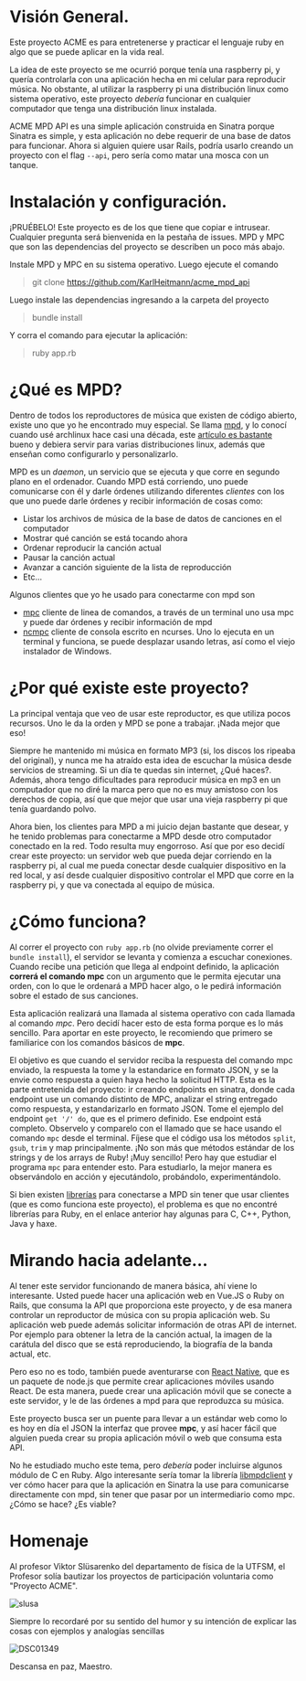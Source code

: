 # Visión General.

Este proyecto ACME es para entretenerse y practicar el lenguaje ruby en algo que
se puede aplicar en la vida real.

La idea de este proyecto se me ocurrió porque tenía una raspberry pi, y quería
controlarla con una aplicación hecha en mi celular para reproducir música. No
obstante, al utilizar la raspberry pi una distribución linux como sistema
operativo, este proyecto _debería_ funcionar en cualquier computador que tenga
una distribución linux instalada.

ACME MPD API es una simple aplicación construida en Sinatra porque Sinatra es
simple, y esta aplicación no debe requerir de una base de datos para funcionar.
Ahora si alguien quiere usar Rails, podría usarlo creando un proyecto con el
flag `--api`, pero sería como matar una mosca con un tanque.

# Instalación y configuración.

¡PRUÉBELO! Este proyecto es de los que tiene que copiar e intrusear. Cualquier pregunta
será bienvenida en la pestaña de issues. MPD y MPC que son las dependencias del
proyecto se describen un poco más abajo.

Instale MPD y MPC en su sistema operativo. Luego ejecute el comando

> git clone https://github.com/KarlHeitmann/acme_mpd_api

Luego instale las dependencias ingresando a la carpeta del proyecto

> bundle install

Y corra el comando para ejecutar la aplicación:

> ruby app.rb

# ¿Qué es MPD?

Dentro de todos los reproductores de música que existen de código abierto,
existe uno que yo he encontrado muy especial. Se llama [mpd](https://www.musicpd.org/),
y lo conocí cuando usé archlinux hace casi una década, este [artículo es
bastante](https://wiki.archlinux.org/title/Music_Player_Daemon)
bueno y debiera servir para varias distribuciones linux, además que enseñan como
configurarlo y personalizarlo.

MPD es un _daemon_, un servicio que se ejecuta y que corre en segundo plano en
el ordenador. Cuando MPD está corriendo, uno puede comunicarse con él y darle
órdenes utilizando diferentes _clientes_ con los que uno puede darle órdenes
y recibir información de cosas como:
- Listar los archivos de música de la base de datos de canciones en el
  computador
- Mostrar qué canción se está tocando ahora
- Ordenar reproducir la canción actual
- Pausar la canción actual
- Avanzar a canción siguiente de la lista de reproducción
- Etc...

Algunos clientes que yo he usado para conectarme con mpd son
- [mpc](https://www.musicpd.org/clients/mpc/) cliente de linea de comandos,
  a través de un terminal uno usa mpc y puede dar órdenes y recibir información
  de mpd
- [ncmpc](https://musicpd.org/clients/ncmpc/) cliente de consola escrito en
  ncurses. Uno lo ejecuta en un terminal y funciona, se puede desplazar usando
  letras, así como el viejo instalador de Windows.


# ¿Por qué existe este proyecto?

La principal ventaja que veo de usar este reproductor, es que utiliza pocos
recursos. Uno le da la orden y MPD se pone a trabajar. ¡Nada mejor que eso!

Siempre he mantenido mi música en formato MP3 (si, los discos los ripeaba del
original), y nunca me ha atraído esta idea de escuchar la música desde servicios
de streaming. Si un día te quedas sin internet, ¿Qué haces?. Además, ahora tengo
dificultades para reproducir música en mp3 en un computador que no diré la marca
pero que no es muy amistoso con los derechos de copia, así que que mejor que
usar una vieja raspberry pi que tenía guardando polvo.

Ahora bien, los clientes para MPD a mi juicio dejan bastante que desear, y he
tenido problemas para conectarme a MPD desde otro computador conectado en la
red. Todo resulta muy engorroso. Así que por eso decidí crear este proyecto: un
servidor web que pueda dejar corriendo en la raspberry pi, al cual me pueda
conectar desde cualquier dispositivo en la red local, y así desde cualquier
dispositivo controlar el MPD que corre en la raspberry pi, y que va conectada al
equipo de música.

# ¿Cómo funciona?

Al correr el proyecto con `ruby app.rb` (no olvide previamente correr el `bundle
install`), el servidor se levanta y comienza a escuchar conexiones. Cuando
recibe una petición que llega al endpoint definido, la aplicación **correrá el
comando mpc** con un argumento que le permita ejecutar una orden, con lo que le
ordenará a MPD hacer algo, o le pedirá información sobre el estado de sus
canciones.

Esta aplicación realizará una llamada al sistema operativo con cada llamada al
comando *mpc*. Pero decidí hacer esto de esta forma porque es lo más sencillo.
Para aportar en este proyecto, le recomiendo que primero se familiarice con los
comandos básicos de **mpc**.

El objetivo es que cuando el servidor reciba la respuesta del comando mpc
enviado, la respuesta la tome y la estandarice en formato JSON, y se la envie
como respuesta a quien haya hecho la solicitud HTTP. Esta es la parte
entretenida del proyecto: ir creando endpoints en sinatra, donde cada endpoint
use un comando distinto de MPC, analizar el string entregado como respuesta,
y estandarizarlo en formato JSON. Tome el ejemplo del endpoint `get '/' do`, que
es el primero definido. Ese endpoint está completo. Observelo y comparelo con el
llamado que se hace usando el comando `mpc` desde el terminal. Fíjese que el
código usa los métodos `split`, `gsub`, `trim` y map principalmente. ¡No son más
que métodos estándar de los strings y de los arrays de Ruby! ¡Muy sencillo! Pero
hay que estudiar el programa `mpc` para entender esto. Para estudiarlo, la mejor
manera es observándolo en acción y ejecutándolo, probándolo, experimentándolo.

Si bien existen [librerías](https://www.musicpd.org/libs/) para conectarse a MPD
sin tener que usar clientes (que es como funciona este proyecto), el problema es
que no encontré librerías para Ruby, en el enlace anterior hay algunas para C,
C++, Python, Java y haxe.

# Mirando hacia adelante...

Al tener este servidor funcionando de manera básica, ahí viene lo interesante.
Usted puede hacer una aplicación web en Vue.JS o Ruby on Rails, que consuma la API que
proporciona este proyecto, y de esa manera controlar un reproductor de música
con su propia aplicación web. Su aplicación web puede además solicitar
información de otras API de internet. Por ejemplo para obtener la letra de la
canción actual, la imagen de la carátula del disco que se está reproduciendo, la
biografía de la banda actual, etc.

Pero eso no es todo, también puede aventurarse con [React Native](https://reactnative.dev/),
que es un paquete de node.js que permite crear aplicaciones móviles usando
React. De esta manera, puede crear una aplicación móvil que se conecte a este
servidor, y le de las órdenes a mpd para que reproduzca su música.

Este proyecto busca ser un puente para llevar a un estándar web como lo es hoy
en día el JSON la interfaz que provee **mpc**, y así hacer fácil que alguien
pueda crear su propia aplicación móvil o web que consuma esta API.

No he estudiado mucho este tema, pero _debería_ poder incluirse algunos módulo
de C en Ruby. Algo interesante sería tomar la librería [libmpdclient](https://www.musicpd.org/libs/libmpdclient/)
y ver cómo hacer para que la aplicación en Sinatra la use para comunicarse
directamente con mpd, sin tener que pasar por un intermediario como mpc. ¿Cómo
se hace? ¿Es viable?

# Homenaje

Al profesor Viktor Slüsarenko del departamento de física de la UTFSM, el Profesor
solía bautizar los proyectos de participación voluntaria como "Proyecto ACME".

![slusa](https://user-images.githubusercontent.com/3003032/145646044-b7d6de97-ad27-4f3b-8508-c881e1cfa740.jpg)

Siempre lo recordaré por su sentido del humor y su intención de explicar las cosas con
ejemplos y analogías sencillas

![DSC01349](https://user-images.githubusercontent.com/3003032/145646816-b8630915-357c-4c6d-b6dc-3a1891b58997.jpeg)

Descansa en paz, Maestro.




